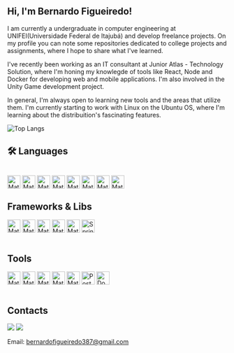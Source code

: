 ## Hi, I'm Bernardo Figueiredo!

I am currently a undergraduate in computer engineering at UNIFEI(Universidade Federal de Itajubá) and develop freelance projects. On my profile you can note some repositories dedicated to college projects and assignments, where I hope to share what I've learned. 

I've recently been working  as an IT consultant at Junior Atlas - Technology Solution, where I'm honing my knowlegde of tools like React, Node and Docker for developing web and mobile applications. I'm also involved in the Unity Game development project.

In general, I'm always open to learning new tools and the areas that utilize them. I'm currently starting to work with Linux on the Ubuntu OS, where I'm learning about the distribuition's fascinating features.

![Top Langs](https://github-readme-stats.vercel.app/api/top-langs/?username=BernardoAFR&layout=compact)

<h2>🛠&nbsp;Languages </h2>
<div style="display: inline_block"><br>
  <img align="center" alt="Mat-CS" height="30" src="https://img.shields.io/badge/c%23-%23239120.svg?style=for-the-badge&logo=csharp&logoColor=white">
  <img align="center" alt="Mat-CC" height="30" src="https://img.shields.io/badge/C%2B%2B-00599C?style=for-the-badge&logo=c%2B%2B&logoColor=white">
  <img align="center" alt="Mat-JA" height="30" src="https://img.shields.io/badge/Java-ED8B00?style=for-the-badge&logo=openjdk&logoColor=white">
  <img align="center" alt="Mat-PY" height="30" src="https://img.shields.io/badge/Python-3776AB?style=for-the-badge&logo=python&logoColor=white">
  <img align="center" alt="Mat-Js" height="30" src="https://img.shields.io/badge/javascript-%23323330.svg?style=for-the-badge&logo=javascript&logoColor=%23F7DF1E">
  <img align="center" alt="Mat-Ts" height="30" src="https://img.shields.io/badge/TypeScript-007ACC?style=for-the-badge&logo=typescript&logoColor=white">
  <img align="center" alt="Mat-HTML" height="30" src="https://img.shields.io/badge/html5-%23E34F26.svg?style=for-the-badge&logo=html5&logoColor=white">
  <img align="center" alt="Mat-CSS" height="30" src="https://img.shields.io/badge/css3-%231572B6.svg?style=for-the-badge&logo=css3&logoColor=white">

</div>

<div style="display: inline_block"> <h2>Frameworks & Libs</h2>

  <img align="center" alt="Mat-RJS" height="30" src="https://img.shields.io/badge/react-%2320232a.svg?style=for-the-badge&logo=react&logoColor=%2361DAFB">
  <img align="center" alt="Mat-NJS" height="30" src="https://img.shields.io/badge/node.js-6DA55F?style=for-the-badge&logo=node.js&logoColor=white">
  <img align="center" alt="Mat-TAI" height="30" src="https://img.shields.io/badge/Tailwind_CSS-38B2AC?style=for-the-badge&logo=tailwind-css&logoColor=white">
  <img align="center" alt="Mat-BOT" height="30" src="https://img.shields.io/badge/Bootstrap-563D7C?style=for-the-badge&logo=bootstrap&logoColor=white">
  <img align="center" alt="Mat-NET" height="30" src="https://img.shields.io/badge/.NET-512BD4.svg?style=for-the-badge&logo=dotnet&logoColor=white">
<img align="center" alt="Spring" height="30"
     src="https://img.shields.io/badge/Spring-6DB33F?style=for-the-badge&logo=spring&logoColor=white" />








</div>

<div style="display: inline_block"><br>  <h2>Tools</h2>
  <img align="center" alt="Mat-Git" height="30" src="https://img.shields.io/badge/git-%23F05033.svg?style=for-the-badge&logo=git&logoColor=white">
  <img align="center" alt="Mat-FIG" height="30" src="https://img.shields.io/badge/figma-%23F24E1E.svg?style=for-the-badge&logo=figma&logoColor=white">
  <img align="center" alt="Mat-UNI" height="30" src="https://img.shields.io/badge/Unity-100000?style=for-the-badge&logo=unity&logoColor=white">
  <img align="center" alt="Mat-MYL" height="30" src="https://img.shields.io/badge/MySQL-00000F?style=for-the-badge&logo=mysql&logoColor=white">
  <img align="center" alt="Mat-SQL" height="30" src="https://img.shields.io/badge/SQLite-07405E?style=for-the-badge&logo=sqlite&logoColor=white">
<img align="center" alt="PostgreSQL" height="30"
     src="https://img.shields.io/badge/PostgreSQL-336791?style=for-the-badge&logo=postgresql&logoColor=white" />
<img align="center" alt="Docker" height="30"
     src="https://img.shields.io/badge/Docker-2496ED?style=for-the-badge&logo=docker&logoColor=white" />




</div>  
<br>

 ## Contacts
 
 <div> 
    <a href="https://www.instagram.com/bernardo_fgd/" target="_blank"><img src="https://img.shields.io/badge/-Instagram-%23E4405F?style=for-the-badge&logo=instagram&logoColor=white" target="_blank"></a>
    <a href="[https://www.linkedin.com/in/dalton-oyama-morais-9745842bb/](https://www.linkedin.com/in/bernardoaugustofigueiredo/overlay/about-this-profile/?lipi=urn%3Ali%3Apage%3Ad_flagship3_profile_view_base%3BGt0m9u5RSSySuk8qRWCrVg%3D%3D)" target="_blank"><img src="https://img.shields.io/badge/-LinkedIn-%230077B5?style=for-the-badge&logo=linkedin&logoColor=white" target="_blank"></a> 

  Email: bernardofigueiredo387@gmail.com
  </div>
  <br>
  <br>


##
 
</div>
